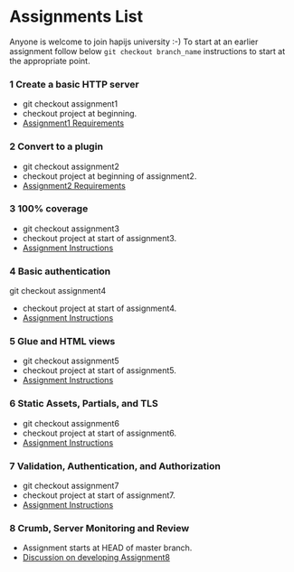 # Assignments List

Anyone is welcome to join hapijs university :-)
To start at an earlier assignment follow below `git checkout branch_name`
instructions to start at the appropriate point.


### 1 Create a basic HTTP server
* git checkout assignment1
* checkout project at beginning.
* [Assignment1 Requirements](https://github.com/hapijs/university/issues/1)

### 2 Convert to a plugin
* git checkout assignment2
* checkout project at beginning of assignment2.
* [Assignment2 Requirements](https://github.com/hapijs/university/issues/43)

### 3 100% coverage
* git checkout assignment3
* checkout project at start of assignment3.
*  [Assignment Instructions](https://github.com/hapijs/university/issues/79)

### 4 Basic authentication
git checkout assignment4
* checkout project at start of assignment4.
* [Assignment Instructions](https://github.com/hapijs/university/issues/118)

### 5 Glue and HTML views
* git checkout assignment5
* checkout project at start of assignment5.
* [Assignment Instructions](https://github.com/hapijs/university/issues/136)

### 6 Static Assets, Partials, and TLS
* git checkout assignment6
* checkout project at start of assignment6.
* [Assignment Instructions](https://github.com/hapijs/university/issues/144)

### 7 Validation, Authentication, and Authorization
* git checkout assignment7
* checkout project at start of assignment7.
* [Assignment Instructions](https://github.com/hapijs/university/issues/155)

### 8 Crumb, Server Monitoring and Review 
* Assignment starts at HEAD of master branch. 
* [Discussion on developing Assignment8](https://github.com/hapijs/university/issues/162)
